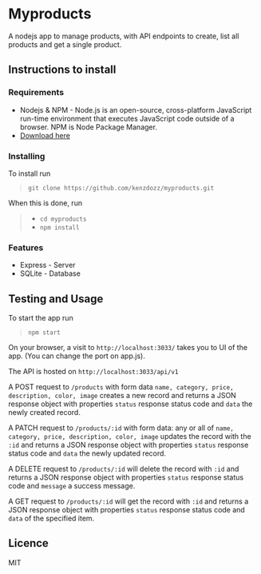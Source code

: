# Myproducts
A nodejs app to manage products, with API endpoints to create, list all products and get a single product.

## Instructions to install
### Requirements
- Nodejs & NPM - Node.js is an open-source, cross-platform JavaScript run-time environment that executes JavaScript code outside of a browser. NPM is Node Package Manager.
- [Download here](https://nodejs.org/en/download/)

### Installing
To install run 
> `git clone https://github.com/kenzdozz/myproducts.git`

When this is done, run 
> - `cd myproducts`
> - `npm install`

### Features
- Express - Server
- SQLite - Database

## Testing and Usage
To start the app run
> `npm start`

On your browser, a visit to `http://localhost:3033/` takes you to UI of the app. (You can change the port on app.js).

The API is hosted on `http://localhost:3033/api/v1`

A POST request to `/products` with form data `name, category, price, description, color, image` creates a new record and returns a JSON response object with properties `status` response status code and `data` the newly created record.

A PATCH request to `/products/:id` with form data: any or all of `name, category, price, description, color, image` updates the record with the `:id` and returns a JSON response object with properties `status` response status code and `data` the newly updated record.

A DELETE request to `/products/:id` will delete the record with `:id` and returns a JSON response object with properties `status` response status code and `message` a success message.

A GET request to `/products/:id` will get the record with `:id` and returns a JSON response object with properties `status` response status code and `data` of the specified item.

## Licence
MIT
